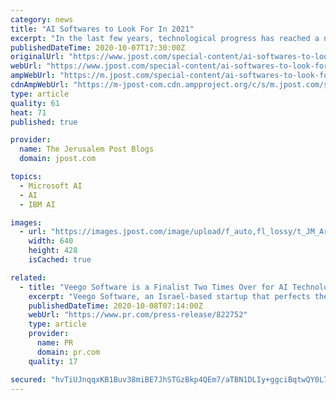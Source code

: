 ```yaml
---
category: news
title: "AI Softwares to Look For In 2021"
excerpt: "In the last few years, technological progress has reached a new high. AI or artificial intelligence is no longer an obscure buzzword used by the geeks! Real-world AI applications can be seen in many sectors, and you can spot AI-enabled devices and ..."
publishedDateTime: 2020-10-07T17:30:00Z
originalUrl: "https://www.jpost.com/special-content/ai-softwares-to-look-for-in-2021-644926"
webUrl: "https://www.jpost.com/special-content/ai-softwares-to-look-for-in-2021-644926"
ampWebUrl: "https://m.jpost.com/special-content/ai-softwares-to-look-for-in-2021-644926/amp"
cdnAmpWebUrl: "https://m-jpost-com.cdn.ampproject.org/c/s/m.jpost.com/special-content/ai-softwares-to-look-for-in-2021-644926/amp"
type: article
quality: 61
heat: 71
published: true

provider:
  name: The Jerusalem Post Blogs
  domain: jpost.com

topics:
  - Microsoft AI
  - AI
  - IBM AI

images:
  - url: "https://images.jpost.com/image/upload/f_auto,fl_lossy/t_JM_ArticleMainImageFaceDetect/464693"
    width: 640
    height: 428
    isCached: true

related:
  - title: "Veego Software is a Finalist Two Times Over for AI Technology"
    excerpt: "Veego Software, an Israel-based startup that perfects the internet experience in the connected home through the application of AI and other innovative technologies, today announced that it has been named by Computing as an award finalist for 2020 in not one but two categories: Best AI Startup and Best Emerging Technology in AI."
    publishedDateTime: 2020-10-08T07:14:00Z
    webUrl: "https://www.pr.com/press-release/822752"
    type: article
    provider:
      name: PR
      domain: pr.com
    quality: 17

secured: "hvTiUJnqqxKB1Buv38miBE7JhSTGzBkp4QEm7/aTBN1DLIy+ggciBqtwQY0L77CDLohpx1rShOrEj4XigMYye5Oz2f5itfptg8Xmj2s8L8fOSBlQeAQYq5rILnyLtj4CBWsZklwkyNVL1j9Du29gtx85NOu934TSFaA3lAGkGm58GN+Gf9HB5Q1ea0/ram8aT0Vkq23YuUcrgU5JGvR5xLG8SYNxUdJ6P6naFAiWLD0AXtl1xgDk/eyiJ+0P81SbHkTCLxPGFGwLf2fe/nNIXbrlO2dVJKsFUXlIOuBzGSvlT/o6LNS7OfR+DsgUfzTmXvuKp+DxyK+uzhs4T6WkISN1CqvYAN0sTGeO0VoMU+k=;HloAyK+t4Fwe75cacuQEuQ=="
---
```



